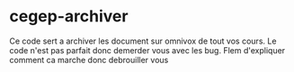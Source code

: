 # cegep-archiver

Ce code sert a archiver les document sur omnivox de tout vos cours. Le code n'est pas parfait donc demerder vous avec les bug. Flem d'expliquer comment ca marche donc debrouiller vous
